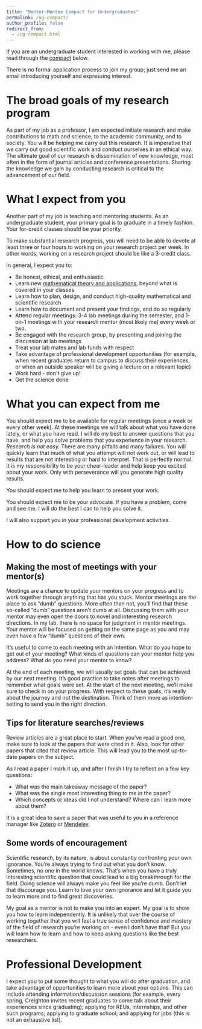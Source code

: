 ```yaml
---
title: "Mentor-Mentee Compact for Undergraduates"
permalink: /ug-compact/
author_profile: false
redirect_from:
  - /ug-compact.html
---
```


If you are an undergraduate student interested in working with me, please read through the [compact](https://www.merriam-webster.com/dictionary/compact#dictionary-entry-4) below.

There is no formal application process to join my group; just send me an email introducing yourself and expressing interest.

# The broad goals of my research program

As part of my job as a professor, I am expected initiate research and make contributions to math and science, to the academic community, and to society. You will be helping me carry out this research. It is imperative that we carry out good scientific work and conduct ourselves in an ethical way. The ultimate goal of our research is dissemination of new knowledge, most often in the form of journal articles and conference presentations. Sharing the knowledge we gain by conducting research is critical to the advancement of our field.

# What I expect from you

Another part of my job is teaching and mentoring students. As an undergraduate student, your primary goal is to graduate in a timely fashion. Your for-credit classes should be your priority.

To make substantial research progress, you will need to be able to devote at least three or four hours to working on your research project per week. In other words, working on a research project should be like a 3-credit class.
<!-- The amount of time you are expected to work each week will depend on your level of availability and the project tasks assigned to you, but to make progress you should expect to spend a few hours working every week. -->
<!-- In addition to project tasks, you may engage in administrative lab tasks. -->
<!-- You are expected to attend lab meetings. We aim to have 3-4 lab meetings each semester. During the summers, lab meetings are held weekly. -->
<!-- You are expected to check-in on Basecamp regularly to give updates on your project. -->
<!-- You are required to regularly document your work on your project. Your documentation will eventually be archived in a lab repository. -->

In general, I expect you to:
* Be honest, ethical, and enthusiastic
* Learn new [mathematical theory and applications](/ug-curriculum), beyond what is covered in your classes
* Learn how to plan, design, and conduct high-quality mathematical and scientific research
* Learn how to document and present your findings, and do so regularly <!--probably via basecamp -->
* Attend regular meetings: 3-4 lab meetings during the semester, and 1-on-1 meetings with your research mentor (most likely me) every week or two.
* Be engaged with the research group, by presenting and joining the discussion at lab meetings
* Treat your lab mates and lab funds with respect
* Take advantage of professional development opportunities (for example, when recent graduates return to campus to discuss their experiences, or when an outside speaker will be giving a lecture on a relevant topic)
* Work hard - don't give up!
* Get the science done




# What you can expect from me

You should expect me to be available for regular meetings (once a week or every other week). At these meetings we will talk about what you have done lately, or what you have read. I will do my best to answer questions that you have, and help you solve problems that you experience in your research. _Research is not easy._ There are many pitfalls and many failures. You will quickly learn that much of what you attempt will not work out, or will lead to results that are not interesting or hard to interpret. That is perfectly normal. It is my responsibility to be your cheer-leader and help keep you excited about your work. Only with perseverance will you generate high quality results.

<!-- You can expect to have regular 1-on-1 meetings with your mentor to discuss your progress and to get your questions answered (see Making the most out of meetings with mentor section below). -->

You should expect me to help you learn to present your work. 
<!-- I will probably ask you to
prepare a poster or a presentation for at least one scientific meeting while you are in my research
group (in reality, this ends up being at least one per year). It will be my responsibility to help
you put it together and practice presenting it. Similarly, I will help you learn to write about your
research, mainly by providing feedback on drafts of your thesis and papers. -->

You should expect me to be your advocate. If you have a problem, come and see me. I
will do the best I can to help you solve it.
<!-- My primary role is to teach, write papers, and write
grants to bring in money so that you can do your research with as much freedom and flexibility as
possible. -->
I will also support you in your professional development activities.


# How to do science

<!-- ## Documenting your work

Keep a "lab notebook" of your work. -->

## Making the most of meetings with your mentor(s)

Meetings are a chance to update your mentors on your progress and to work together through anything that has you stuck. Mentor meetings are _the_ place to ask “dumb” questions. More often than not, you’ll find that these so-called “dumb” questions aren’t dumb at all. Discussing them with your mentor may even open the doors to novel and interesting research directions. In my lab, there is no space for judgment in mentor meetings. Your mentor will be focused on getting on the same page as you and may even have a few “dumb” questions of their own. 

It’s useful to come to each meeting with an intention. What do you hope to get out of your meeting? What kinds of questions can your mentor help you address? What do you need your mentor to know? 

At the end of each meeting, we will usually set goals that can be achieved by our next meeting. It’s good practice to take notes after meetings to remember what goals were set.  At the start of the next meeting, we’ll make sure to check in on your progress. With respect to these goals, it’s really about the journey and not the destination. Think of them more as intention-setting to send you in the right direction. 


## Tips for literature searches/reviews

Review articles are a great place to start. When you’ve read a good one, make sure to look at the papers that were cited in it. Also, look for other papers that cited that review article. This will lead you to the most up-to-date papers on the subject.

As I read a paper I mark it up, and after I finish I try to reflect on a few key questions:
* What was the main takeaway message of the paper?
* What was the single most interesting thing to me in the paper?
* Which concepts or ideas did I not understand? Where can I learn more about them?

It is a great idea to save a paper that was useful to you in a reference manager like [Zotero](https://www.zotero.org/) or [Mendeley](https://www.mendeley.com/).

## Some words of encouragement
Scientific research, by its nature, is about constantly confronting your own ignorance. You’re always trying to find out what you don’t know. Sometimes, no one in the world knows. That’s when you have a truly interesting scientific question that could lead to a big breakthrough for the field. Doing science will always make you feel like you’re dumb. Don’t let that discourage you. Learn to love your own ignorance and let it guide you to learn more and to find great discoveries.

My goal as a mentor is not to make you into an expert. My goal is to show you how to learn independently. It is unlikely that over the course of working together that you will feel a true sense of confidence and mastery of the field of research you’re working on - even I don’t have that! But you will learn how to learn and how to keep asking questions like the best researchers. 



# Professional Development

I expect you to put some thought to what you will do after graduation, and take advantage of opportunities to learn more about your options. This can include attending information/discussion sessions (for example, every spring, Creighton invites recent graduates to come talk about their experiences since graduating); applying for REUs, internships, and other such programs; applying to graduate school; and applying for jobs (this is not an exhaustive list).

<!-- # Logistics

If you are a current student researcher in my lab, you are welcome to drop by my office any time, or to schedule time with me through my [booking link.](https://outlook.office.com/bookwithme/user/713b549dc6f140f090e4b61c756cb33b@creighton.edu?anonymous&ep=plink)
If my door is closed, I am either on a zoom call or simply out of the office. Please come back later or use my booking link. -->

<!-- Mathematical neuroscience research is very portable and as such, you are welcome to do your research remotely, or in the lab, or some combination. I just ask that you outline your preferred work schedule and setting with me so that I know what to expect. -->

<!-- You are responsible for logging your own work hours through Beyond Barnard (note: not necessary for SRI). In addition to actually performing research, time spent doing background work (such as reading papers and attending seminars on the research topic) should also be logged.  -->

<!-- Because mathematical neuroscience research is so portable, this opens up possibilities for continuing to do research over the school breaks. 
Some students love the idea of getting to spend time diving into their research when they don’t have their usual coursework to worry about - and also continuing to earn money through the break. However, some students prefer to disconnect from work during breaks and to take that time to recharge. I support both approaches. Please communicate with me before break about your preferences so that I can adjust accordingly.  -->

<!-- Much of the lab’s communication happens over Basecamp. Please check there regularly, or turn on notifications.  -->


<!-- # Semester Evaluation -->